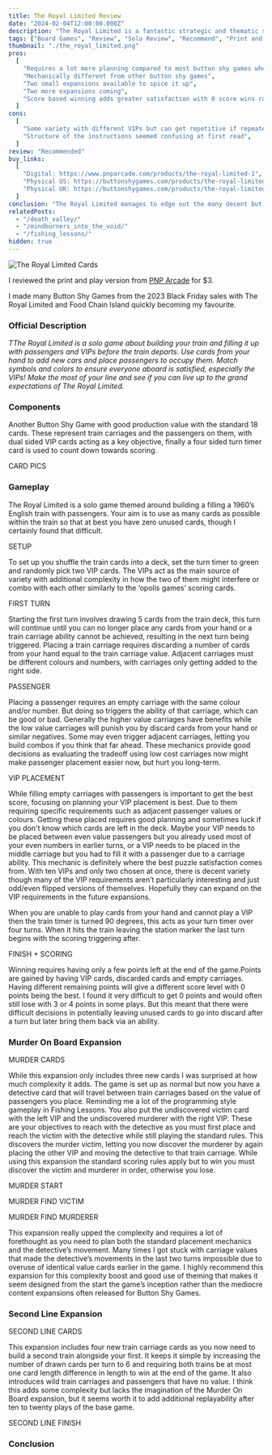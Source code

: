 ```yaml
---
title: The Royal Limited Review
date: "2024-02-04T12:00:00.000Z"
description: "The Royal Limited is a fantastic strategic and thematic solo game."
tags: ["Board Games", "Review", "Solo Review", "Recommend", "Print and Play"]
thumbnail: "./the_royal_limited.png"
pros:
  [
    "Requires a lot more planning compared to most button shy games where you can just wing it and often recover",
    "Mechanically different from other button shy games",
    "Two small expansions available to spice it up",
    "Two more expansions coming",
    "Score based winning adds greater satisfaction with 0 score wins rare for me ",
  ]
cons:
  [
    "Some variety with different VIPs but can get repetitive if repeatedly played",
    "Structure of the instructions seemed confusing at first read",
  ]
review: "Recommended"
buy_links:
  [
    "Digital: https://www.pnparcade.com/products/the-royal-limited-1",
    "Physical US: https://buttonshygames.com/products/the-royal-limited",
    "Physical UK: https://buttonshygames.com/products/the-royal-limited-uk-only",
  ]
conclusion: "The Royal Limited manages to edge out the many decent but repetitive Button Shy Games with some simple yet clever mechanics that feels very satisfying to win. While the two current expansions add some additional variety and complexity I feel that the games system can be easily expanded and rethemed for mechanical variety like the ‘opolis games."
relatedPosts:
  - "/death_valley/"
  - "/mindburners_into_the_void/"
  - "/fishing_lessons/"
hidden: true
---
```


![The Royal Limited Cards](./the_royal_limited_spread.jpg)

I reviewed the print and play version from [PNP Arcade](https://www.pnparcade.com/products/the-royal-limited-1) for $3.

I made many Button Shy Games from the 2023 Black Friday sales with The Royal Limited and Food Chain Island quickly becoming my favourite.

### Official Description

_TThe Royal Limited is a solo game about building your train and filling it up with passengers and VIPs before the train departs. Use cards from your hand to add new cars and place passengers to occupy them. Match symbols and colors to ensure everyone aboard is satisfied, especially the VIPs! Make the most of your line and see if you can live up to the grand expectations of The Royal Limited._

### Components

Another Button Shy Game with good production value with the standard 18 cards. These represent train carriages and the passengers on them, with dual sided VIP cards acting as a key objective, finally a four sided turn timer card is used to count down towards scoring.

CARD PICS

### Gameplay

The Royal Limited is a solo game themed around building a filling a 1960’s English train with passengers. Your aim is to use as many cards as possible within the train so that at best you have zero unused cards, though I certainly found that difficult.

SETUP

To set up you shuffle the train cards into a deck, set the turn timer to green and randomly pick two VIP cards. The VIPs act as the main source of variety with additional complexity in how the two of them might interfere or combo with each other similarly to the ‘opolis games’ scoring cards.

FIRST TURN

Starting the first turn involves drawing 5 cards from the train deck, this turn will continue until you can no longer place any cards from your hand or a train carriage ability cannot be achieved, resulting in the next turn being triggered. Placing a train carriage requires discarding a number of cards from your hand equal to the train carriage value. Adjacent carriages must be different colours and numbers, with carriages only getting added to the right side.

PASSENGER

Placing a passenger requires an empty carriage with the same colour and/or number. But doing so triggers the ability of that carriage, which can be good or bad. Generally the higher value carriages have benefits while the low value carriages will punish you by discard cards from your hand or similar negatives. Some may even trigger adjacent carriages, letting you build combos if you think that far ahead. These mechanics provide good decisions as evaluating the tradeoff using low cost carriages now might make passenger placement easier now, but hurt you long-term.

VIP PLACEMENT

While filling empty carriages with passengers is important to get the best score, focusing on planning your VIP placement is best. Due to them requiring specific requirements such as adjacent passenger values or colours. Getting these placed requires good planning and sometimes luck if you don't know which cards are left in the deck. Maybe your VIP needs to be placed between even value passengers but you already used most of your even numbers in earlier turns, or a VIP needs to be placed in the middle carriage but you had to fill it with a passenger due to a carriage ability. This mechanic is definitely where the best puzzle satisfaction comes from. With ten VIPs and only two chosen at once, there is decent variety though many of the VIP requirements aren’t particularly interesting and just odd/even flipped versions of themselves. Hopefully they can expand on the VIP requirements in the future expansions.

When you are unable to play cards from your hand and cannot play a VIP then the train timer is turned 90 degrees, this acts as your turn timer over four turns. When it hits the train leaving the station marker the last turn begins with the scoring triggering after.

FINISH + SCORING

Winning requires having only a few points left at the end of the game.Points are gained by having VIP cards, discarded cards and empty carriages. Having different remaining points will give a different score level with 0 points being the best. I found it very difficult to get 0 points and would often still lose with 3 or 4 points in some plays. But this meant that there were difficult decisions in potentially leaving unused cards to go into discard after a turn but later bring them back via an ability.

### Murder On Board Expansion

MURDER CARDS

While this expansion only includes three new cards I was surprised at how much complexity it adds. The game is set up as normal but now you have a detective card that will travel between train carriages based on the value of passengers you place. Reminding me a lot of the programming style gameplay in Fishing Lessons. You also put the undiscovered victim card with the left VIP and the undiscovered murderer with the right VIP. These are your objectives to reach with the detective as you must first place and reach the victim with the detective while still playing the standard rules. This discovers the murder victim, letting you now discover the murderer by again placing the other VIP and moving the detective to that train carriage. While using this expansion the standard scoring rules apply but to win you must discover the victim and murderer in order, otherwise you lose.

MURDER START

MURDER FIND VICTIM

MURDER FIND MURDERER

This expansion really upped the complexity and requires a lot of forethought as you need to plan both the standard placement mechanics and the detective’s movement. Many times I got stuck with carriage values that made the detective’s movements in the last two turns impossible due to overuse of identical value cards earlier in the game. I highly recommend this expansion for this complexity boost and good use of theming that makes it seem designed from the start the game’s inception rather than the mediocre content expansions often released for Button Shy Games.

### Second Line Expansion

SECOND LINE CARDS

This expansion includes four new train carriage cards as you now need to build a second train alongside your first. It keeps it simple by increasing the number of drawn cards per turn to 6 and requiring both trains be at most one card length difference in length to win at the end of the game. It also introduces wild train carriages and passengers that have no value. I think this adds some complexity but lacks the imagination of the Murder On Board expansion, but it seems worth it to add additional replayability after ten to twenty plays of the base game.

SECOND LINE FINISH

### Conclusion
